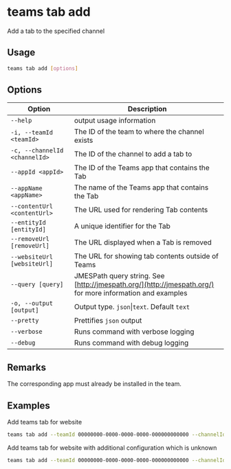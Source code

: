 # teams tab add

Add a tab to the specified channel

## Usage

```sh
teams tab add [options]
```

## Options

Option|Description
------|-----------
`--help`| output usage information
`-i, --teamId <teamId>`|The ID of the team to where the channel exists
`-c, --channelId <channelId>`| The ID of the channel to add a tab to
`--appId <appId>`|The ID of the Teams app that contains the Tab
`--appName <appName>`|The name of the Teams app that contains the Tab
`--contentUrl <contentUrl>`|The URL used for rendering Tab contents
`--entityId [entityId]`|A unique identifier for the Tab
`--removeUrl [removeUrl]`|The URL displayed when a Tab is removed
`--websiteUrl [websiteUrl]`|The URL for showing tab contents outside of Teams
`--query [query]`|JMESPath query string. See [http://jmespath.org/](http://jmespath.org/) for more information and examples
`-o, --output [output]`|Output type. `json`&#x7c;`text`. Default `text`
`--pretty`|Prettifies `json` output
`--verbose`|Runs command with verbose logging
`--debug`|Runs command with debug logging

## Remarks

The corresponding app must already be installed in the team.

## Examples
  
Add teams tab for website

```sh
teams tab add --teamId 00000000-0000-0000-0000-000000000000 --channelId 19:00000000000000000000000000000000@thread.skype --appId 06805b9e-77e3-4b93-ac81-525eb87513b8 --appName 'My Contoso Tab' --contentUrl 'https://www.contoso.com/Orders/2DCA2E6C7A10415CAF6B8AB6661B3154/tabView'
```

Add teams tab for website with additional configuration which is unknown

```sh
teams tab add --teamId 00000000-0000-0000-0000-000000000000 --channelId 19:00000000000000000000000000000000@thread.skype --appId 06805b9e-77e3-4b93-ac81-525eb87513b8 --appName 'My Contoso Tab' --contentUrl 'https://www.contoso.com/Orders/2DCA2E6C7A10415CAF6B8AB6661B3154/tabView' --test1 'value for test1'
```

